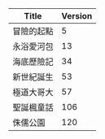 |Title|Version|
|----|----|
|冒險的起點|5|
|永浴愛河包|13|
|海底歷險記|34|
|新世紀誕生|53|
|極道大哥大|57|
|聖誕楓童話|106|
|侏儒公園|120|
